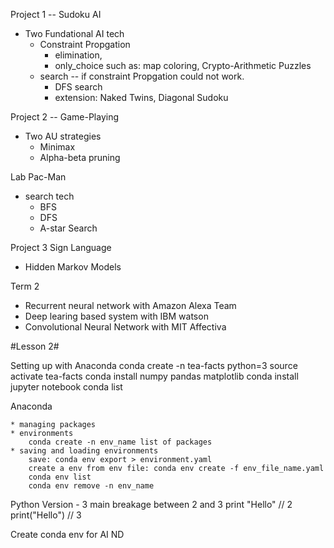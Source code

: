 Project 1 -- Sudoku AI

* Two Fundational AI tech
    - Constraint Propgation
        + elimination,
        + only_choice
        such as: map coloring, Crypto-Arithmetic Puzzles
    - search -- if constraint Propgation could not work.  
        + DFS search
        + extension: Naked Twins, Diagonal Sudoku


Project 2 -- Game-Playing

* Two AU strategies
    - Minimax
    - Alpha-beta pruning

Lab Pac-Man

* search tech
    - BFS
    - DFS
    - A-star Search

Project 3 Sign Language

* Hidden Markov Models

Term 2

* Recurrent neural network with Amazon Alexa Team
* Deep learing based system with IBM watson
* Convolutional Neural Network with MIT Affectiva

#Lesson 2#

Setting up with Anaconda
    conda create -n tea-facts python=3
    source activate tea-facts
    conda install numpy pandas matplotlib
    conda install jupyter notebook
    conda list

Anaconda

    * managing packages
    * environments
        conda create -n env_name list of packages
    * saving and loading environments
        save: conda env export > environment.yaml
        create a env from env file: conda env create -f env_file_name.yaml
        conda env list
        conda env remove -n env_name

Python Version - 3
    main breakage between 2 and 3
        print "Hello" // 2
        print("Hello") // 3

Create conda env for AI ND
